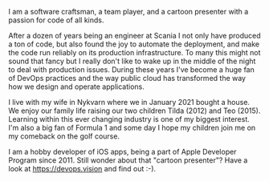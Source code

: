 I am a software craftsman, a team player, and a cartoon presenter with a passion for code of all kinds. 

After a dozen of years being an engineer at Scania I not only have produced a ton of code, but also found the joy to automate the deployment, and make the code run reliably on its production infrastructure. To many this might not sound that fancy but I really don't like to wake up in the middle of the night to deal with production issues. During these years I've become a huge fan of DevOps practices and the way public cloud has transformed the way how we design and operate applications.  

I live with my wife in Nykvarn where we in January 2021 bought a house. We enjoy our family life raising our two children Tilda (2012) and Teo (2015). Learning within this ever changing industry is one of my biggest interest. I'm also a big fan of Formula 1 and some day I hope my children join me on my comeback on the golf course. 

I am a hobby developer of iOS apps, being a part of Apple Developer Program since 2011. Still wonder about that "cartoon presenter"? Have a look at https://devops.vision and find out :-).
